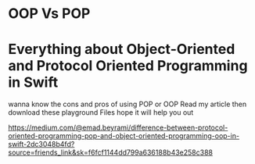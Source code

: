 # OOP Vs POP
# Everything about Object-Oriented and Protocol Oriented Programming in Swift

wanna know the cons and pros of using POP or OOP Read my article then download these playground Files
hope it will help you out

https://medium.com/@emad.beyrami/difference-between-protocol-oriented-programming-pop-and-object-oriented-programming-oop-in-swift-2dc3048b4fd?source=friends_link&sk=f6fcf1144dd799a636188b43e258c388
